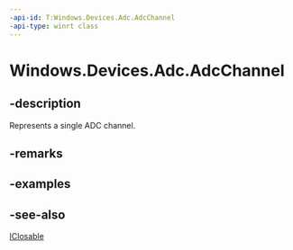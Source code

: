 ```yaml
---
-api-id: T:Windows.Devices.Adc.AdcChannel
-api-type: winrt class
---
```


<!-- Class syntax.
public class AdcChannel : Windows.Devices.Adc.IAdcChannel, Windows.Foundation.IClosable
-->

# Windows.Devices.Adc.AdcChannel

## -description
Represents a single ADC channel.

## -remarks

## -examples

## -see-also
[IClosable](../windows.foundation/iclosable.md)